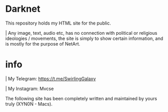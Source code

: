 # Darknet

This repository holds my HTML site for the public.

| Any image, text, audio etc, has no connection with political or religious ideologies / movements, the site is simply to show certain information, and is mostly for the purpose of NetArt. 


# info

| My Telegram: https://t.me/SwirlingGalaxy

| My Instagram: Mvcse

The following site has been completely written and maintained by yours truly (XYN0N - Macs).
